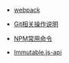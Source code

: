 * [webpack](/book/第三方工具/webpack/)

* [Git相关操作说明](/book/第三方工具/git.md)

* [NPM常用命令](/book/第三方工具/npm.md)

* [Immutable.js-api](/book/第三方工具/immutable/)